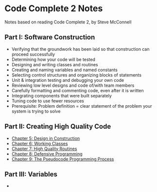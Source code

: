 # Code Complete 2 Notes
Notes based on reading Code Complete 2, by Steve McConnell

## Part I: Software Construction
* Verifying that the groundwork has been laid so that construction can proceed successfully
* Determining how your code will be tested
* Designing and writing classes and routines
* Creating and naming variables and named constants
* Selecting control structures and organizing blocks of statements
* Unit & integration testing and debugging your own code
* Reviewing low level designs and code of/with team members
* Carefully formatting and commenting code, even after it is written
* Integrating components that were built separately
* Tuning code to use fewer resources
* Prerequisite: Problem definition = clear statement of the problem your system is trying to solve

## Part II: Creating High Quality Code
* [Chapter 5: Design in Construction](chapter5.md)
* [Chapter 6: Working Classes](chapter6.md)
* [Chapter 7: High Quality Routines](chapter7.md)
* [Chapter 8: Defensive Programming](chapter8.md)
* [Chapter 9: The Pseudocode Programming Process](chapter9.md)

## Part III: Variables
* 

